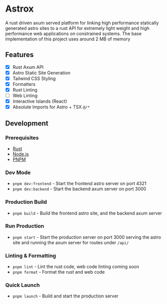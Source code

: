 # Astrox

A rust driven axum served platform for linking high performance statically generated astro sites to a rust API for extremely light weight and high performance web applications on constrained systems. The base implementation of this project uses around 2 MB of memory

## Features

- [x] Rust Axum API
- [x] Astro Static Site Generation
- [x] Tailwind CSS Styling
- [x] Formatters
- [x] Rust Linting
- [ ] Web Linting
- [x] Interactive Islands (React)
- [x] Absolute Imports for Astro + TSX `@/*`

## Development

### Prerequisites

- [Rust](https://www.rust-lang.org/tools/install)
- [Node.js](https://nodejs.org/en/download/)
- [PNPM](https://pnpm.io/installation)

### Dev Mode

- `pnpm dev:frontend` - Start the frontend astro server on port 4321
- `pnpm dev:backend` - Start the backend axum server on port 3000

### Production Build

- `pnpm build` - Build the frontend astro site, and the backend axum server

### Run Production

- `pnpm start` - Start the production server on port 3000 serving the astro site and running the axum server for routes under `/api/`

### Linting & Formatting

- `pnpm lint` - Lint the rust code, web code linting coming soon
- `pnpm format` - Format the rust and web code

### Quick Launch

- `pnpm launch` - Build and start the production server
